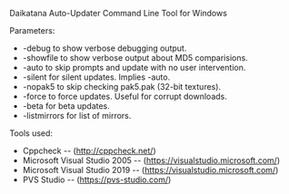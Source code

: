 Daikatana Auto-Updater Command Line Tool for Windows

Parameters:
* -debug to show verbose debugging output.
* -showfile to show verbose output about MD5 comparisions.
* -auto to skip prompts and update with no user intervention.
* -silent for silent updates.  Implies -auto.
* -nopak5 to skip checking pak5.pak (32-bit textures).
* -force to force updates.  Useful for corrupt downloads.
* -beta for beta updates.
* -listmirrors for list of mirrors.
 
Tools used:
* Cppcheck -- (http://cppcheck.net/)
* Microsoft Visual Studio 2005 -- (https://visualstudio.microsoft.com/)
* Microsoft Visual Studio 2019 -- (https://visualstudio.microsoft.com/)
* PVS Studio -- (https://pvs-studio.com/)
